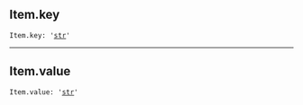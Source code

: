 

## Item.key

<pre class="language-python"><code><span class="source python"><span class="meta qualified-name python"><span class="meta generic-name python">Item</span><span class="punctuation accessor dot python">.</span><span class="meta generic-name python">key</span></span><span class="punctuation separator annotation variable python">:</span> <span class="meta string python"><span class="string quoted single python"><span class="punctuation definition string begin python">&#39;</span></span></span><span class="meta string python"><span class="string quoted single python"><a href="/lib/str">str</a><span class="punctuation definition string end python">&#39;</span></span></span></span></code></pre>

***

## Item.value

<pre class="language-python"><code><span class="source python"><span class="meta qualified-name python"><span class="meta generic-name python">Item</span><span class="punctuation accessor dot python">.</span><span class="meta generic-name python">value</span></span><span class="punctuation separator annotation variable python">:</span> <span class="meta string python"><span class="string quoted single python"><span class="punctuation definition string begin python">&#39;</span></span></span><span class="meta string python"><span class="string quoted single python"><a href="/lib/str">str</a><span class="punctuation definition string end python">&#39;</span></span></span></span></code></pre>
